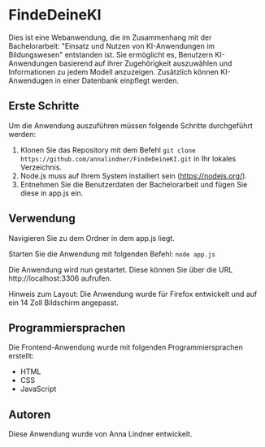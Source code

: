 # FindeDeineKI

Dies ist eine Webanwendung, die im Zusammenhang mit der Bachelorarbeit: "Einsatz und Nutzen von KI-Anwendungen im Bildungswesen" entstanden ist. Sie ermöglicht es, Benutzern KI-Anwendungen basierend auf ihrer Zugehörigkeit auszuwählen und Informationen zu jedem Modell anzuzeigen. Zusätzlich können KI-Anwendugen in einer Datenbank einpflegt werden.



## Erste Schritte

Um die Anwendung auszuführen müssen folgende Schritte durchgeführt werden:

1. Klonen Sie das Repository mit dem Befehl `git clone https://github.com/annalindner/FindeDeineKI.git` in Ihr lokales Verzeichnis.
2. Node.js muss auf Ihrem System installiert sein (https://nodejs.org/).
3. Entnehmen Sie die Benutzerdaten der Bachelorarbeit und fügen Sie diese in app.js ein.


## Verwendung

Navigieren Sie zu dem Ordner in dem app.js liegt.

Starten Sie die Anwendung mit folgenden Befehl: `node app.js`

Die Anwendung wird nun gestartet. Diese können Sie über die URL http://localhost:3306 aufrufen.

Hinweis zum Layout: Die Anwendung wurde für Firefox entwickelt und auf ein 14 Zoll Bildschirm angepasst.

## Programmiersprachen

Die Frontend-Anwendung wurde mit folgenden Programmiersprachen erstellt:

- HTML
- CSS
- JavaScript

## Autoren

Diese Anwendung wurde von Anna Lindner entwickelt.
